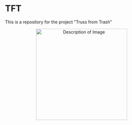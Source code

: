 # TFT
This is a repository for the project "Truss from Trash"

<div align="center">
  <img src="[path/to/your/image.png](https://github.com/user-attachments/assets/df6577e0-07d5-4243-ad14-61f698982f30)" alt="Description of Image" width="300">
</div>
